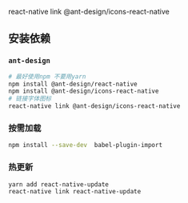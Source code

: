 react-native link @ant-design/icons-react-native

## 安装依赖



### `ant-design`

```sh
# 最好使用npm 不要用yarn
npm install @ant-design/react-native
npm install @ant-design/icons-react-native
# 链接字体图标
react-native link @ant-design/icons-react-native
```





### 按需加载

```sh
npm install --save-dev  babel-plugin-import
```





### 热更新

```sh
yarn add react-native-update 
react-native link react-native-update
```

